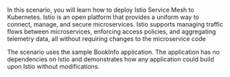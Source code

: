 In this scenario, you will learn how to deploy Istio Service Mesh to Kubernetes. Istio is an open platform that provides a uniform way to connect, manage, and secure microservices. Istio supports managing traffic flows between microservices, enforcing access policies, and aggregating telemetry data, all without requiring changes to the microservice code

The scenario uses the sample BookInfo application. The application has no dependencies on Istio and demonstrates how any application could build upon Istio without modifications.
